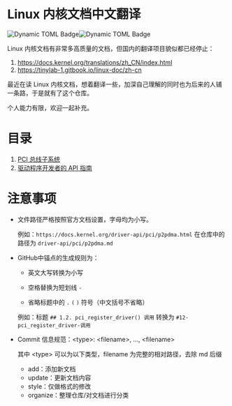 # Linux 内核文档中文翻译

![Dynamic TOML Badge](https://img.shields.io/badge/dynamic/toml?url=https%3A%2F%2Fgist.githubusercontent.com%2Fjklincn%2Ffeda703c740af0973eed518fbb50c1bb%2Fraw&query=%24.count&style=flat-square&label=%E5%AD%97%E7%AC%A6%E7%BB%9F%E8%AE%A1)![Dynamic TOML Badge](https://img.shields.io/badge/dynamic/toml?url=https%3A%2F%2Fgist.githubusercontent.com%2Fjklincn%2Ffeda703c740af0973eed518fbb50c1bb%2Fraw%2F&query=%24.article&style=flat-square&label=%E6%96%87%E7%AB%A0%E6%95%B0%E9%87%8F)

Linux 内核文档有非常多高质量的文档，但国内的翻译项目貌似都已经停止：

1. https://docs.kernel.org/translations/zh_CN/index.html
2. https://tinylab-1.gitbook.io/linux-doc/zh-cn

最近在读 Linux 内核文档，想着翻译一些，加深自己理解的同时也为后来的人铺一条路，于是就有了这个仓库。

个人能力有限，欢迎一起补充。

# 目录

1. [PCI 总线子系统](pci/index.md)
1. [驱动程序开发者的 API 指南](driver-api/index.md)

# 注意事项

- 文件路径严格按照官方文档设置，字母均为小写。

  例如：`https://docs.kernel.org/driver-api/pci/p2pdma.html` 在仓库中的路径为 `driver-api/pci/p2pdma.md`

- GitHub中锚点的生成规则为：

  - 英文大写转换为小写

  - 空格替换为短划线 `-`
  - 省略标题中的 `.`  `(`   `)` 符号（中文括号不省略）

  例如：标题 `## 1.2. pci_register_driver() 调用` 转换为 `#12-pci_register_driver-调用`

- Commit 信息规范：\<type\>: <filename\>, ..., <filename\>

  其中 \<type\> 可以为以下类型，filename 为完整的相对路径，去除 md 后缀

  - add：添加新文档
  - update：更新文档内容
  - style：仅做格式的修改
  - organize：整理仓库/对文档进行分类
